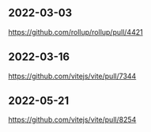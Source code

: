 ## 2022-03-03

https://github.com/rollup/rollup/pull/4421

## 2022-03-16

https://github.com/vitejs/vite/pull/7344

## 2022-05-21

https://github.com/vitejs/vite/pull/8254
